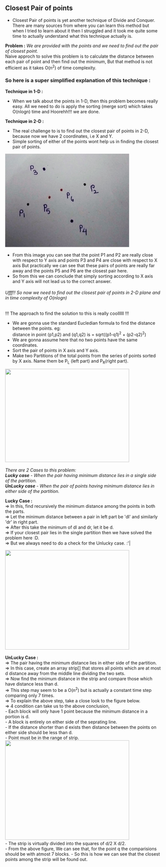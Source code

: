 ## Closest Pair of points
* Closest Pair of points is yet another technique of Divide and Conquer. <br>
There are many sources from where you can learn this method but when I tried to learn about it then I struggled and it took me quite
some time to actually understand what this technique actually is.

**Problem :** 
*We are provided with the points and we need to find out the pair of closest point.* <br/>
Naive approch to solve this problem is to calculate the distance between each pair of point and then find out the minimum, But that method
is not efficient as it takes O(n<sup>2</sup>) of time complexity.
### So here is a super simplified explanation of this technique :
**Technique in 1-D :**
* When we talk about the points in 1-D, then this problem becomes really easy. All we need to do is apply the sorting (merge sort) which 
takes O(nlogn) time and Hoorehh!!! we are done.

**Technique in 2-D :**
* The real challenge to is to find out the closest pair of points in 2-D, because now we have 2 coordinates, i.e X and Y. 
* Simple sorting of either of the points wont help us in finding the closest pair of points.

<img src="https://github.com/soumilk/Algorithms_and_Their_Techniques/blob/master/Images/1-D.png" width="400" height="300">

* From this image you can see that the point P1 and P2 are really close with respect to Y axis and points P3 and P4 are close with respect
to X axis But practically we can see that these pairs of points are really far away and the points P5 and P6 are the closest pair here.
* So from this we can conclude that simply sorting according to X axis and Y axis will not lead us to the correct answer.

###### *Ufff!! So now we need to find out the closest pair of points in 2-D plane and in time complexity of O(nlogn)*<br>

!!! The approach to find the solution to this is really coollllll !!! 

* We are gonna use the standard Eucledian formula to find the distance between the points. eg:<br>
distance in point (p1,p2) and (q1,q2) is = sqrt((p1-q1)<sup>2</sup> + (p2-q2)<sup>2</sup>)
* We are gonna assume here that no two points have the same coordinates.
* Sort the pair of points in X axis and Y axis.
* Make two Partitions of the total points from the series of points sorted by X axis. Name them be P<sub>L</sub> (left part) and P<sub>R</sub>(right part).

<img src="https://github.com/soumilk/Algorithms_and_Their_Techniques/blob/master/Images/points%20collection.png" width="400" height="300">

*There are 2 Cases to this problem:*<br>
        ***Lucky case*** - *When the pair having minimum distance lies in a single side of the partition.*<br>
        ***UnLucky case*** - *When the pair of points having minimum distance lies in either side of the partition.*<br>
        
**Lucky Case :** <br>
    => In this, find recursively the minimum distance among the points in both the parts. <br>
    => Let the minimum distance between a pair in left part be 'dl' and similarly 'dr' in right part. <br>
    => After this take the minimum of dl and dr, let it be d. <br>
    => If your closest pair lies in the single partition then we have solved the problem here :D. <br>
    => But we always need to do a check for the Unlucky case. :'| <br>
    
  <img src="https://github.com/soumilk/Algorithms_and_Their_Techniques/blob/master/Images/dstrip.png" width="400" height="320">
      
**UnLucky Case :**<br>
    => The pair having the minimum distance lies in either side of the partition. <br> 
    => In this case, create an array strip[] that stores all points which are at most d distance away from the middle line dividing the        two sets. <br>
    => Now find the minimum distance in the strip and compare those which have distance less than d.<br>
    => This step may seem to be a O(n<sup>2</sup>) but is actually a constant time step comparing only 7 times.<br>
    => To explain the above step, take a close look to the figure below. <br> 
    => 4 condition can take us to the above conclusion,<br>
       - Each block will only have 1 point because the minimum distance in a portion is d. <br>
       - A block is entirely on either side of the seprating line. <br>
       - If the distance shorter than d exists then distance between the points on either side should be less than d. <br>
       - Point must be in the range of strip. <br>
       <img src="https://github.com/soumilk/Algorithms_and_Their_Techniques/blob/master/Images/Explanation.png" width="400" height="320"><br>
       - The strip is virtually divided into the squares of d/2 X d/2.  
       - From the above figure, We can see that, for the point q the comparisions should be with atmost 7 blocks.
       - So this is how we can see that the closest points among the strip will be found out. 
    

    
    
